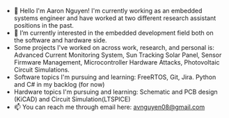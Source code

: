 - 👋 Hello I'm Aaron Nguyen! I'm currently working as an embedded systems engineer and have worked at two different research assistant positions in the past.
- 🌱 I’m currently interested in the embedded development field both on the software and hardware side.
- Some projects I've worked on across work, research, and personal is: Advanced Current Monitoring System, Sun Tracking Solar Panel, Sensor Firmware Management, Microcontroller Hardware Attacks, Photovoltaic Circuit Simulations.
- Software topics I'm pursuing and learning: FreeRTOS, Git, Jira. Python and C# in my backlog (for now)
- Hardware topics I'm pursuing and learning: Schematic and PCB design (KiCAD) and Circuit Simulation(LTSPICE)
- 📫 You can reach me through email here: avnguyen08@gmail.com

<!---
avnguyen08/avnguyen08 is a ✨ special ✨ repository because its `README.md` (this file) appears on your GitHub profile.
You can click the Preview link to take a look at your changes.
--->
